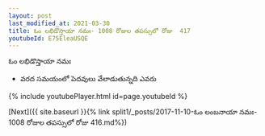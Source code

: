 ```yaml
---
layout: post
last_modified_at: 2021-03-30
title: ఓం లభిడొస్తాయా నమః- 1008 రోజుల తపస్సులో రోజు  417
youtubeId: E75EleaUSQE
---
```

 
 
 ఓం లభిడొస్తాయా నమః  
 
 -  వరద సమయంలో పెదవులు వేలాడుతున్నది ఎవరు 
 
  
 
  
 
 
 
 
 
 


{% include youtubePlayer.html id=page.youtubeId %}
 
[Next]({{ site.baseurl }}{% link  split1/_posts/2017-11-10-ఓం లంబనాయా నమః- 1008 రోజుల తపస్సులో రోజు  416.md%})
 
